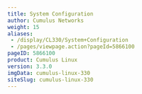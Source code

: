 ```yaml
---
title: System Configuration
author: Cumulus Networks
weight: 15
aliases:
 - /display/CL330/System+Configuration
 - /pages/viewpage.action?pageId=5866100
pageID: 5866100
product: Cumulus Linux
version: 3.3.0
imgData: cumulus-linux-330
siteSlug: cumulus-linux-330
---
```


